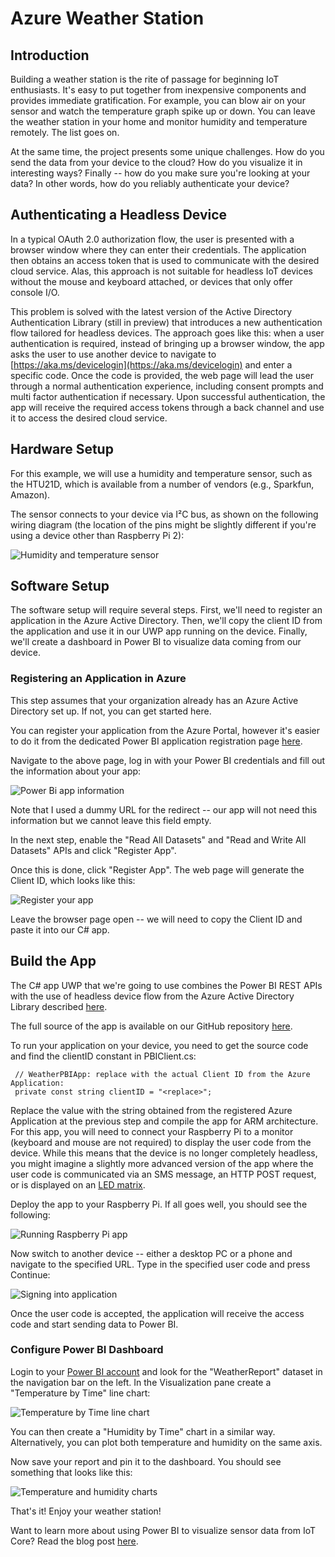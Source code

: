 # Azure Weather Station

## Introduction
Building a weather station is the rite of passage for beginning IoT enthusiasts. It's easy to put together from inexpensive components and provides immediate gratification. For example, you can blow air on your sensor and watch the temperature graph spike up or down. You can leave the weather station in your home and monitor humidity and temperature remotely. The list goes on.

At the same time, the project presents some unique challenges. How do you send the data from your device to the cloud? How do you visualize it in interesting ways? Finally -- how do you make sure you're looking at your data? In other words, how do you reliably authenticate your device?

## Authenticating a Headless Device
In a typical OAuth 2.0 authorization flow, the user is presented with a browser window where they can enter their credentials. The application then obtains an access token that is used to communicate with the desired cloud service. Alas, this approach is not suitable for headless IoT devices without the mouse and keyboard attached, or devices that only offer console I/O.

This problem is solved with the latest version of the Active Directory Authentication Library (still in preview) that introduces a new authentication flow tailored for headless devices. The approach goes like this: when a user authentication is required, instead of bringing up a browser window, the app asks the user to use another device to navigate to [https://aka.ms/devicelogin](https://aka.ms/devicelogin) and enter a specific code. Once the code is provided, the web page will lead the user through a normal authentication experience, including consent prompts and multi factor authentication if necessary. Upon successful authentication, the app will receive the required access tokens through a back channel and use it to access the desired cloud service.

## Hardware Setup
For this example, we will use a humidity and temperature sensor, such as the HTU21D, which is available from a number of vendors (e.g., Sparkfun, Amazon).

The sensor connects to your device via I²C bus, as shown on the following wiring diagram (the location of the pins might be slightly different if you're using a device other than Raspberry Pi 2):

![Humidity and temperature sensor](https://msdnshared.blob.core.windows.net/media/2016/01/humidity-htu21d_bb.png)

## Software Setup
The software setup will require several steps. First, we'll need to register an application in the Azure Active Directory. Then, we'll copy the client ID from the application and use it in our UWP app running on the device. Finally, we'll create a dashboard in Power BI to visualize data coming from our device.

### Registering an Application in Azure
This step assumes that your organization already has an Azure Active Directory set up. If not, you can get started here.

You can register your application from the Azure Portal, however it's easier to do it from the dedicated Power BI application registration page [here](https://dev.powerbi.com/apps).

Navigate to the above page, log in with your Power BI credentials and fill out the information about your app:

![Power Bi app information](https://msdnshared.blob.core.windows.net/media/2016/01/Register_app_step2.png)

Note that I used a dummy URL for the redirect -- our app will not need this information but we cannot leave this field empty.

In the next step, enable the "Read All Datasets" and "Read and Write All Datasets" APIs and click "Register App".

Once this is done, click "Register App". The web page will generate the Client ID, which looks like this:

![Register your app](https://msdnshared.blob.core.windows.net/media/2016/01/Register_app_step4.png)

Leave the browser page open -- we will need to copy the Client ID and paste it into our C# app.

## Build the App
The C# app UWP that we're going to use combines the Power BI REST APIs with the use of headless device flow from the Azure Active Directory Library described [here](https://github.com/Azure-Samples/active-directory-dotnet-deviceprofile/).

The full source of the app is available on our GitHub repository [here](https://github.com/ms-iot/samples/tree/develop/Azure/WeatherStation.PowerBI).

To run your application on your device, you need to get the source code and find the clientID constant in PBIClient.cs:

```
 // WeatherPBIApp: replace with the actual Client ID from the Azure Application:
 private const string clientID = "<replace>";
```

Replace the value with the string obtained from the registered Azure Application at the previous step and compile the app for ARM architecture. For this app, you will need to connect your Raspberry Pi to a monitor (keyboard and mouse are not required) to display the user code from the device. While this means that the device is no longer completely headless, you might imagine a slightly more advanced version of the app where the user code is communicated via an SMS message, an HTTP POST request, or is displayed on an [LED matrix](https://www.raspberrypi.org/products/sense-hat/).

Deploy the app to your Raspberry Pi. If all goes well, you should see the following:

![Running Raspberry Pi app](https://msdnshared.blob.core.windows.net/media/2016/01/App_running.png)

Now switch to another device -- either a desktop PC or a phone and navigate to the specified URL. Type in the specified user code and press Continue:

![Signing into application](https://msdnshared.blob.core.windows.net/media/2016/01/signin1.png)

Once the user code is accepted, the application will receive the access code and start sending data to Power BI.

### Configure Power BI Dashboard
Login to your [Power BI account](https://powerbi.microsoft.com/en-us/) and look for the "WeatherReport" dataset in the navigation bar on the left. In the Visualization pane create a "Temperature by Time" line chart:

![Temperature by Time line chart](https://msdnshared.blob.core.windows.net/media/2016/01/TemperaturexTime.png)

You can then create a "Humidity by Time" chart in a similar way. Alternatively, you can plot both temperature and humidity on the same axis.

Now save your report and pin it to the dashboard. You should see something that looks like this:

![Temperature and humidity charts](https://msdnshared.blob.core.windows.net/media/2016/01/dashboard.png)

That's it! Enjoy your weather station!

Want to learn more about using Power BI to visualize sensor data from IoT Core? Read the blog post [here](https://blogs.msdn.microsoft.com/iot/2016/01/26/using-power-bi-to-visualize-sensor-data-from-windows-10-iot-core/).
